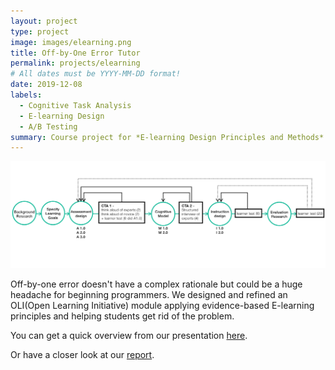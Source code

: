```yaml
---
layout: project
type: project
image: images/elearning.png
title: Off-by-One Error Tutor
permalink: projects/elearning
# All dates must be YYYY-MM-DD format!
date: 2019-12-08
labels:
  - Cognitive Task Analysis
  - E-learning Design
  - A/B Testing
summary: Course project for *E-learning Design Principles and Methods*. Built and refined an OLI(Open Learning Initiative) module teaching non-programming graduate students off-by-one errors.
---
```


<img class="ui medium right floated rounded image" src="../images/elearning_workflow.png">

Off-by-one error doesn't have a complex rationale but could be a huge headache for beginning programmers. We designed and refined an OLI(Open Learning Initiative) module applying evidence-based E-learning principles and helping students get rid of the problem.

You can get a quick overview from our presentation [here](https://drive.google.com/file/d/1C4EGNlfMY4j8vVqfvxQuairKQfvdJGG3/view?usp=sharing).

Or have a closer look at our [report](https://drive.google.com/file/d/1xJ3LI9nr7dL231tZ3zcZPioZPGh_7o-P/view?usp=sharing).